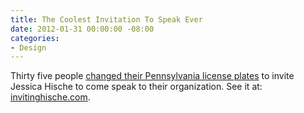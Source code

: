 ```yaml
---
title: The Coolest Invitation To Speak Ever
date: 2012-01-31 00:00:00 -08:00
categories:
- Design
---
```


<p>Thirty five people <a href="http://www.jessicahische.is/obsessedwiththeinternet/andhasnewsforyou/be-still-my-heart">changed their Pennsylvania license plates</a> to invite Jessica Hische to come speak to their organization. See it at: <a href="http://invitinghische.com/">invitinghische.com</a>.</p>
